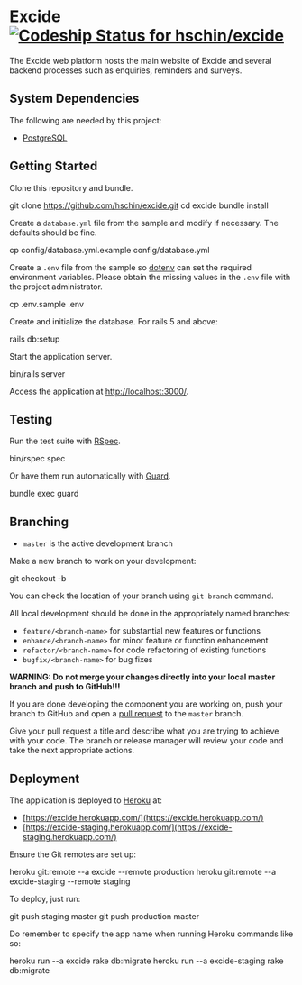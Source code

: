 # Excide [ ![Codeship Status for hschin/excide](https://app.codeship.com/projects/2db702b0-b9a0-0135-5621-32473b6e6746/status?branch=master)](https://app.codeship.com/projects/259155)

The Excide web platform hosts the main website of Excide and several backend processes such as enquiries, reminders and surveys.

## System Dependencies

The following are needed by this project:

  * [PostgreSQL](http://www.postgresql.org/)

## Getting Started

Clone this repository and bundle.

  git clone https://github.com/hschin/excide.git
  cd excide
  bundle install

Create a `database.yml` file from the sample and modify if necessary.
The defaults should be fine.

  cp config/database.yml.example config/database.yml

Create a `.env` file from the sample so [dotenv](https://github.com/bkeepers/dotenv) can set the required environment variables. Please obtain the missing values in the `.env` file with the project administrator.

  cp .env.sample .env

Create and initialize the database.
For rails 5 and above:

  rails db:setup

Start the application server.

  bin/rails server

Access the application at [http://localhost:3000/](http://localhost:3000/).

## Testing

Run the test suite with [RSpec](https://github.com/rspec/rspec-rails).

  bin/rspec spec

Or have them run automatically with [Guard](https://github.com/guard/guard-rspec).

  bundle exec guard

## Branching

* `master` is the active development branch

Make a new branch to work on your development:

  git checkout -b <branch-name>

You can check the location of your branch using `git branch` command.

All local development should be done in the appropriately named branches:

  * `feature/<branch-name>` for substantial new features or functions
  * `enhance/<branch-name>` for minor feature or function enhancement
  * `refactor/<branch-name>` for code refactoring of existing functions
  * `bugfix/<branch-name>` for bug fixes

**WARNING: Do not merge your changes directly into your local master
branch and push to GitHub!!!**

If you are done developing the component you are working on, push your branch to GitHub
and open a [pull request](https://help.github.com/articles/creating-a-pull-request/) to the `master` branch.

Give your pull request a title and describe what you are trying to
achieve with your code. The branch or release manager will review your
code and take the next appropriate actions.

## Deployment

The application is deployed to [Heroku](https://www.heroku.com/) at:

  * [https://excide.herokuapp.com/](https://excide.herokuapp.com/)
  * [https://excide-staging.herokuapp.com/](https://excide-staging.herokuapp.com/)

Ensure the Git remotes are set up:

  heroku git:remote --a excide --remote production
  heroku git:remote --a excide-staging --remote staging

To deploy, just run:

  git push staging master
  git push production master

Do remember to specify the app name when running Heroku commands like so:

  heroku run --a excide rake db:migrate
  heroku run --a excide-staging rake db:migrate

